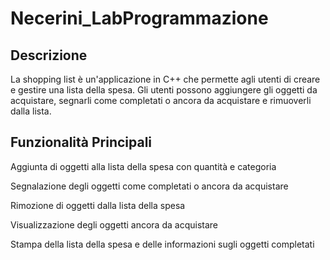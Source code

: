# Necerini_LabProgrammazione

## Descrizione
La shopping list è un'applicazione in C++ che permette agli utenti di creare e gestire una lista della spesa. Gli utenti possono aggiungere gli oggetti da acquistare, segnarli come completati o ancora da acquistare e rimuoverli dalla lista.

## Funzionalità Principali
Aggiunta di oggetti alla lista della spesa con quantità e categoria

Segnalazione degli oggetti come completati o ancora da acquistare

Rimozione di oggetti dalla lista della spesa

Visualizzazione degli oggetti ancora da acquistare

Stampa della lista della spesa e delle informazioni sugli oggetti completati
